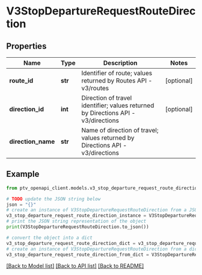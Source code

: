 # V3StopDepartureRequestRouteDirection


## Properties

Name | Type | Description | Notes
------------ | ------------- | ------------- | -------------
**route_id** | **str** | Identifier of route; values returned by Routes API - v3/routes | [optional] 
**direction_id** | **int** | Direction of travel identifier; values returned by Directions API - v3/directions | [optional] 
**direction_name** | **str** | Name of direction of travel; values returned by Directions API - v3/directions | 

## Example

```python
from ptv_openapi_client.models.v3_stop_departure_request_route_direction import V3StopDepartureRequestRouteDirection

# TODO update the JSON string below
json = "{}"
# create an instance of V3StopDepartureRequestRouteDirection from a JSON string
v3_stop_departure_request_route_direction_instance = V3StopDepartureRequestRouteDirection.from_json(json)
# print the JSON string representation of the object
print(V3StopDepartureRequestRouteDirection.to_json())

# convert the object into a dict
v3_stop_departure_request_route_direction_dict = v3_stop_departure_request_route_direction_instance.to_dict()
# create an instance of V3StopDepartureRequestRouteDirection from a dict
v3_stop_departure_request_route_direction_from_dict = V3StopDepartureRequestRouteDirection.from_dict(v3_stop_departure_request_route_direction_dict)
```
[[Back to Model list]](../README.md#documentation-for-models) [[Back to API list]](../README.md#documentation-for-api-endpoints) [[Back to README]](../README.md)


